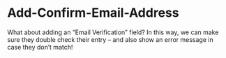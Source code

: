 # Add-Confirm-Email-Address
What about adding an “Email Verification” field? In this way, we can make sure they double check their entry – and also show an error message in case they don’t match!
